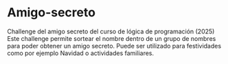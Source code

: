 # Amigo-secreto
Challenge del amigo secreto del curso de lógica de programación (2025)
Este challenge permite sortear el nombre dentro de un grupo de nombres para poder obtener un amigo secreto. Puede ser utilizado para festividades como por ejemplo Navidad o actividades familiares. 
